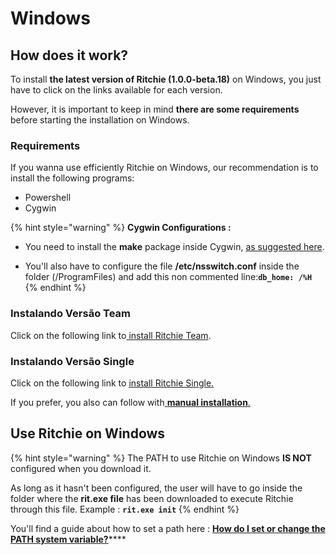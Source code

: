 # Windows

## How does it work? 

To install **the latest version of Ritchie \(1.0.0-beta.18\)** on Windows, you just have to click on the links available for each version. 

However, it is important to keep in mind **there are some requirements** before starting the installation on Windows.

### Requirements

If you wanna use efficiently Ritchie on Windows, our recommendation is to install the following programs:

* Powershell
* Cygwin

{% hint style="warning" %}
**Cygwin Configurations :**  
  
- You need to install the **make** package inside Cygwin, [as suggested here](https://stackoverflow.com/questions/17710209/how-to-run-make-from-cygwin-environment?rq=1#:~:text=Run%20the%20Cygwin%20installation%2Fconfiguration,Development%22%20or%20something%20similar%29.).  
  
- You'll also have to configure the file **/etc/nsswitch.conf** inside the folder \(/ProgramFiles\) and add this non commented line:**`db_home: /%H`**
{% endhint %}



### Instalando Versão Team 

Click on the following link to[ install Ritchie Team](https://commons-repo.ritchiecli.io/1.0.0-beta.18/windows/team/rit.exe).

### Instalando Versão Single

Click on the following link to [install Ritchie Single.](https://commons-repo.ritchiecli.io/1.0.0-beta.18/windows/single/rit.exe)



If you prefer, you also can follow with[ **manual installation**.](manual-installation.md)

## Use Ritchie on Windows

{% hint style="warning" %}
The PATH to use Ritchie on Windows **IS NOT** configured when you download it.  
  
As long as it hasn't been configured, the user will have to go inside the folder where the **rit.exe file** has been downloaded to execute Ritchie through this file. Example : **`rit.exe init`**
{% endhint %}

You'll find a guide about how to set a path here : [**How do I set or change the PATH system variable?**](https://www.java.com/en/download/help/path.xml)\*\*\*\*

